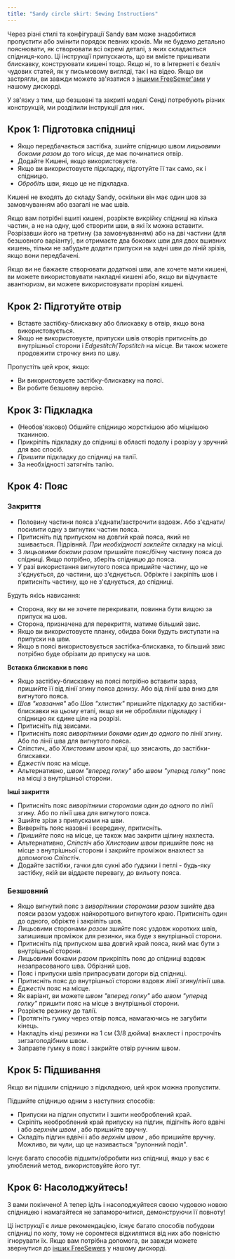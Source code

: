 ```yaml
---
title: "Sandy circle skirt: Sewing Instructions"
---
```


<Warning>

Через різні стилі та конфігурації Sandy вам може знадобитися пропустити або змінити порядок певних кроків.
Ми не будемо детально пояснювати, як створювати всі окремі деталі, з яких складається спідниця-коло. Ці інструкції припускають, що ви вмієте пришивати блискавку, конструювати кишені тощо. Якщо ні, то в Інтернеті є безліч чудових статей, як у письмовому вигляді, так і на відео. Якщо ви застрягли, ви завжди можете зв'язатися з [іншими FreeSewer'ами](https://discord.freesewing.org/) у нашому дискорді.

</Warning>

<Note>

У зв'язку з тим, що безшовні та закриті моделі Сенді потребують різних конструкцій, ми розділили інструкції для них.

</Note>

## Крок 1: Підготовка спідниці

- Якщо передбачається застібка, зшийте спідницю швом  _лицьовими боками разом_ до того місця, де має починатися отвір.
- Додайте Кишені, якщо використовуєте.
- Якщо ви використовуєте підкладку, підготуйте її так само, як і спідницю.
- _Обробіть_ шви, якщо це не підкладка.

<Note>

Кишені не входять до складу Sandy, оскільки він має один шов за замовчуванням або взагалі не має швів.

Якщо вам потрібні вшиті кишені, розріжте викрійку спідниці на кілька частин, а не на одну, щоб створити шви, в які їх можна вставити. Розрізавши його на третину (за замовчуванням) або на дві частини (для безшовного варіанту), ви отримаєте два бокових шви для двох вшивних кишень, тільки не забудьте додати припуски на задні шви до ліній зрізів, якщо вони передбачені.

Якщо ви не бажаєте створювати додаткові шви, але хочете мати кишені, ви можете використовувати накладні кишені або, якщо ви відчуваєте авантюризм, ви можете використовувати прорізні кишені.

</Note>

## Крок 2: Підготуйте отвір

- Вставте застібку-блискавку або блискавку в отвір, якщо вона використовується.
- Якщо не використовуєте, припуски швів отворів притисніть до внутрішньої сторони і _Edgestitch_/_Topstitch_ на місце. Ви також можете продовжити строчку вниз по шву.

<Note>

Пропустіть цей крок, якщо:
- Ви використовуєте застібку-блискавку на поясі.
- Ви робите безшовну версію.

</Note>

## Крок 3: Підкладка

- (Необов'язково) Обшийте спідницю жорсткішою або міцнішою тканиною.
- Прикріпіть підкладку до спідниці в області подолу і розрізу у зручний для вас спосіб.
- _Пришити_ підкладку до спідниці на талії.
- За необхідності затягніть талію.

## Крок 4: Пояс

### Закриття

- Половину частини пояса з'єднати/застрочити вздовж. Або з'єднати/посилити одну з вигнутих частин пояса.
- Притисніть під припуском на довгий край пояса, який не зшивається. Підрівняй. _При необхідності заклейте_ складку на місці.
- З _лицьовими боками разом_ пришийте пояс/бічну частину пояса до спідниці. Якщо потрібно, зберіть спідницю до пояса.
- У разі використання вигнутого пояса пришийте частину, що не з'єднується, до частини, що з'єднується. Обріжте і закріпіть шов і притисніть частину, що не з'єднується, до спідниці.

Будуть якісь нависання:

- Сторона, яку ви не хочете перекривати, повинна бути вищою за припуск на шов.
- Сторона, призначена для перекриття, матиме більший звис.
- Якщо ви використовуєте планку, обидва боки будуть виступати на припуски на шви.
- Якщо в поясі використовується застібка-блискавка, то більший звис потрібно буде обрізати до припуску на шов.

__Вставка блискавки в пояс__
- Якщо застібку-блискавку на поясі потрібно вставити зараз, пришийте її від лінії згину пояса донизу. Або від лінії шва вниз для вигнутого пояса.
- _Шов "ковзання"_ або _Шов "хлистик"_ пришийте підкладку до застібки-блискавки на цьому етапі, якщо ви не обробляли підкладку і спідницю як єдине ціле на розрізі.
- Притисніть під звисами.
- Притисніть пояс _виворітними боками один до одного_ по лінії згину. Або по лінії шва для вигнутого пояса.
- Сліпстич_ або _Хлистовим швом_ краї, що звисають, до застібки-блискавки.
- _Еджестіч_ пояс на місце.
- Альтернативно, _швом "вперед голку"_ або _швом "уперед голку"_ пояс на місці з внутрішньої сторони.

__Інші закриття__
- Притисніть пояс _виворітними сторонами один до одного_ по лінії згину. Або по лінії шва для вигнутого пояса.
- Зшийте зрізи з припусками на шви.
- Виверніть пояс назовні і всередину, притисніть.
- _Пришийте_ пояс на місце, це також має закрити щілину нахлеста.
- Альтернативно, _Сліпстіч_ або _Хлистовим швом_ пришийте пояс на місце з внутрішньої сторони і закрийте проміжок внахлест за допомогою _Сліпстіч_.
- Додайте застібки, гачки для сукні або ґудзики і петлі - будь-яку застібку, якій ви віддаєте перевагу, до вильоту пояса.

### Безшовний

- Якщо вигнутий пояс з _виворітними сторонами разом_ зшийте два пояси разом уздовж найкоротшого вигнутого краю. Притисніть один до одного, обріжте і закріпіть шов.
- Лицьовими сторонами _разом_ зшийте пояс уздовж коротких швів, залишивши проміжок для резинки, яка буде з внутрішньої сторони.
- Притисніть під припуском шва довгий край пояса, який має бути з внутрішньої сторони.
- Лицьовими боками _разом_ прикріпіть пояс до спідниці вздовж незапрасованого шва. Обрізний шов.
- Пояс і припуски швів припрасувати догори від спідниці.
- Притисніть пояс до внутрішньої сторони вздовж лінії згину/лінії шва.
- _Еджестіч_ пояс на місце.
- Як варіант, ви можете _швом "вперед голку"_ або _швом "уперед голку"_ пришити пояс на місце з внутрішньої сторони.
- Розріжте резинку до талії.
- Протягніть гумку через отвір пояса, намагаючись не загубити кінець.
- Накладіть кінці резинки на 1 см (3/8 дюйма) внахлест і прострочіть зигзагоподібним швом.
- Заправте гумку в пояс і закрийте отвір ручним швом.

## Крок 5: Підшивання

Якщо ви підшили спідницю з підкладкою, цей крок можна пропустити.

Підшийте спідницю одним з наступних способів:
- Припуски на підгин опустити і зшити необроблений край.
- Скріпіть необроблений край припуску на підгин, підігніть його вдвічі і або _верхнім швом_ , або пришийте вручну.
- Складіть підгин вдвічі і або _верхнім швом_ , або пришийте вручну. Можливо, ви чули, що це називається "рулонний поділ".

<Note>

Існує багато способів підшити/обробити низ спідниці, якщо у вас є улюблений метод, використовуйте його тут.

</Note>

## Крок 6: Насолоджуйтесь!

З вами покінчено! А тепер ідіть і насолоджуйтеся своєю чудовою новою спідницею і намагайтеся не запаморочитися, демонструючи її повноту!

<Note>

Ці інструкції є лише рекомендацією, існує багато способів побудови спідниці по колу, тому не соромтеся відхилятися від них або повністю ігнорувати їх. Якщо вам потрібна допомога, ви завжди можете звернутися до [інших FreeSewers](https://discord.freesewing.org/) у нашому дискорді.

</Note>
